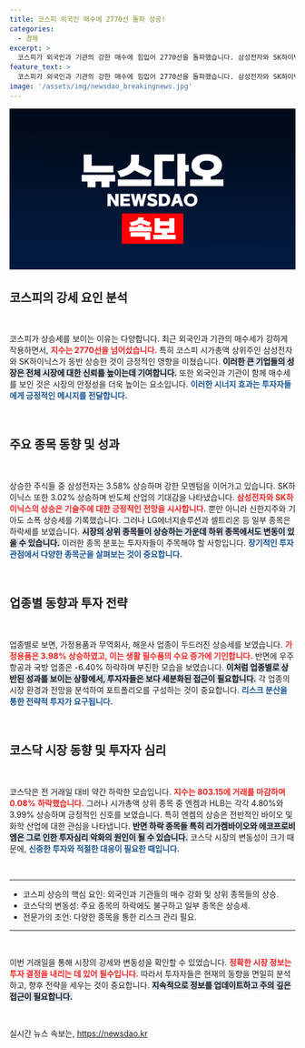 ```yaml
---
title: 코스피 외국인 매수에 2770선 돌파 성공!
categories:
  - 경제
excerpt: >
  코스피가 외국인과 기관의 강한 매수에 힘입어 2770선을 돌파했습니다. 삼성전자와 SK하이닉스도 상승하며 투자자들의 이목을 집중시키고 있습니다. 한편, 코스닥은 소폭 하락세를 보였습니다. 과연 누가 승자가 될까요?
feature_text: >
  코스피가 외국인과 기관의 강한 매수에 힘입어 2770선을 돌파했습니다. 삼성전자와 SK하이닉스도 상승하며 투자자들의 이목을 집중시키고 있습니다. 한편, 코스닥은 소폭 하락세를 보였습니다. 과연 누가 승자가 될까요?
image: '/assets/img/newsdao_breakingnews.jpg'
---
```


<p><img src="/assets/img/newsdao_breakingnews.jpg" alt="ontimetimes 속보" /></p>

<h2>코스피의 강세 요인 분석</h2>

<p data-ke-size="size16">&nbsp;</p>

<p>코스피가 상승세를 보이는 이유는 다양합니다. 최근 외국인과 기관의 매수세가 강하게 작용하면서, <b><span style="color: #ee2323;">지수는 2770선을 넘어섰습니다.</span></b> 특히 코스피 시가총액 상위주인 삼성전자와 SK하이닉스가 동반 상승한 것이 긍정적인 영향을 미쳤습니다. <b><span style="background-color: #21538527;">이러한 큰 기업들의 성장은 전체 시장에 대한 신뢰를 높이는데 기여합니다.</span></b> 또한 외국인과 기관이 함께 매수세를 보인 것은 시장의 안정성을 더욱 높이는 요소입니다. <b><span style="color: #1a5490;">이러한 시너지 효과는 투자자들에게 긍정적인 메시지를 전달합니다.</span></b> </p>

<p data-ke-size="size16">&nbsp;</p>

<h2>주요 종목 동향 및 성과</h2>

<p data-ke-size="size16">&nbsp;</p>

<p>상승한 주식들 중 삼성전자는 3.58% 상승하며 강한 모멘텀을 이어가고 있습니다. SK하이닉스 또한 3.02% 상승하며 반도체 산업의 기대감을 나타냈습니다. <b><span style="color: #ee2323;">삼성전자와 SK하이닉스의 상승은 기술주에 대한 긍정적인 전망을 시사합니다.</span></b> 뿐만 아니라 신한지주와 기아도 소폭 상승세를 기록했습니다. 그러나 LG에너지솔루션과 셀트리온 등 일부 종목은 하락세를 보였습니다. <b><span style="background-color: #21538527;">시장의 상위 종목들이 상승하는 가운데 하위 종목에서도 변동이 있을 수 있습니다.</span></b> 이러한 종목 분포는 투자자들이 주목해야 할 사항입니다. <b><span style="color: #1a5490;">장기적인 투자 관점에서 다양한 종목군을 살펴보는 것이 중요합니다.</span></b></p>

<p data-ke-size="size16">&nbsp;</p>

<h2>업종별 동향과 투자 전략</h2>

<p data-ke-size="size16">&nbsp;</p>

<p>업종별로 보면, 가정용품과 무역회사, 해운사 업종이 두드러진 상승세를 보였습니다. <b><span style="color: #ee2323;">가정용품은 3.98% 상승하였고, 이는 생활 필수품의 수요 증가에 기인합니다.</span></b> 반면에 우주항공과 국방 업종은 -6.40% 하락하며 부진한 모습을 보였습니다. <b><span style="background-color: #21538527;">이처럼 업종별로 상반된 성과를 보이는 상황에서, 투자자들은 보다 세분화된 접근이 필요합니다.</span></b> 각 업종의 시장 환경과 전망을 분석하여 포트폴리오를 구성하는 것이 중요합니다. <b><span style="color: #1a5490;">리스크 분산을 통한 전략적 투자가 요구됩니다.</span></b></p>

<p data-ke-size="size16">&nbsp;</p>

<h2>코스닥 시장 동향 및 투자자 심리</h2>

<p data-ke-size="size16">&nbsp;</p>

<p>코스닥은 전 거래일 대비 약간 하락한 모습입니다. <b><span style="color: #ee2323;">지수는 803.15에 거래를 마감하며 0.08% 하락했습니다.</span></b> 그러나 시가총액 상위 종목 중 엔켐과 HLB는 각각 4.80%와 3.99% 상승하며 긍정적인 신호를 보였습니다. 특히 엔켐의 상승은 전반적인 바이오 및 화학 산업에 대한 관심을 나타냅니다. <b><span style="background-color: #21538527;">반면 하락 종목들 특히 리가켐바이오와 에코프로비엠은 그로 인한 투자심리 악화의 원인이 될 수 있습니다.</span></b> 코스닥 시장의 변동성이 크기 때문에, <b><span style="color: #1a5490;">신중한 투자와 적절한 대응이 필요한 때입니다.</span></b> </p>

<p data-ke-size="size16">&nbsp;</p>

<hr>

<ul>
    <li>코스피 상승의 핵심 요인: 외국인과 기관들의 매수 강화 및 상위 종목들의 상승.</li>
    <li>코스닥의 변동성: 주요 종목의 하락에도 불구하고 일부 종목은 상승세.</li>
    <li>전문가의 조언: 다양한 종목을 통한 리스크 관리 필요.</li>
</ul>

<hr>

<p data-ke-size="size16">&nbsp;</p>

<p>이번 거래일을 통해 시장의 강세와 변동성을 확인할 수 있었습니다. <b><span style="color: #ee2323;">정확한 시장 정보는 투자 결정을 내리는 데 있어 필수입니다.</span></b> 따라서 투자자들은 현재의 동향을 면밀히 분석하고, 향후 전략을 세우는 것이 중요합니다. <b><span style="background-color: #21538527;">지속적으로 정보를 업데이트하고 주의 깊은 접근이 필요합니다.</span></b> </p>

<p data-ke-size="size16">&nbsp;</p>
실시간 뉴스 속보는, <a href="https://newsdao.kr" rel="dofollow">https://newsdao.kr</a>


